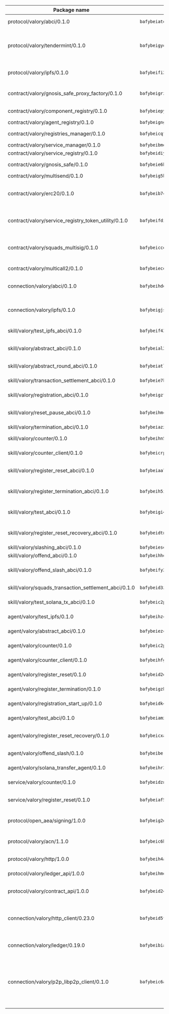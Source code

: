 | Package name                                                  | Package hash                                                  | Description                                                                                                                |
| ------------------------------------------------------------- | ------------------------------------------------------------- | -------------------------------------------------------------------------------------------------------------------------- |
| protocol/valory/abci/0.1.0                                    | `bafybeiatodhboj6a3p35x4f4b342lzk6ckxpud23awnqbxwjeon3k5y36u` | A protocol for ABCI requests and responses.                                                                                |
| protocol/valory/tendermint/0.1.0                              | `bafybeigydrbfrlmr4f7shbtqx44kvmbg22im27mxdap2e3m5tkti6t445y` | A protocol for communication between two AEAs to share tendermint configuration details.                                   |
| protocol/valory/ipfs/0.1.0                                    | `bafybeifi2nri7sprmkez4rqzwb4lnu6peoy3bax5k6asf6k5ms7kmjpmkq` | A protocol specification for IPFS requests and responses.                                                                  |
| contract/valory/gnosis_safe_proxy_factory/0.1.0               | `bafybeigrzbxae4t77f55qzo6gftqp3ocrfwaeofhefs32c76rmef2p7aja` | Gnosis Safe proxy factory (GnosisSafeProxyFactory) contract                                                                |
| contract/valory/component_registry/0.1.0                      | `bafybeiepywewigowj533f55orx7oys3kk5lgdc247p2267scqfyp4gnqle` | Component registry contract                                                                                                |
| contract/valory/agent_registry/0.1.0                          | `bafybeignghdk7oqvyg722gz66tbuj2vj4vkatguj4b6lf5fqzqxkktcke4` | Agent registry contract                                                                                                    |
| contract/valory/registries_manager/0.1.0                      | `bafybeicqf5y3kj42ow45hjcmnglose5n7bwpm2zl3ufuuevou24ewmgbde` | Registries Manager contract                                                                                                |
| contract/valory/service_manager/0.1.0                         | `bafybeibmqewfh5wnayopneyv4vx35n5k7loavzmcazyevntdoskw7vasom` | Service Manager contract                                                                                                   |
| contract/valory/service_registry/0.1.0                        | `bafybeidiymnku4jpw43x425igkfm7no5pmfqz26nnjwozvjhac5gmqzdcy` | Service Registry contract                                                                                                  |
| contract/valory/gnosis_safe/0.1.0                             | `bafybeie6hxj7vfaf57kvhxlbp7ktuk3crpxeqoonluxrakrywpifqkcst4` | Gnosis Safe (GnosisSafeL2) contract                                                                                        |
| contract/valory/multisend/0.1.0                               | `bafybeig5byt5urg2d2bsecufxe5ql7f4mezg3mekfleeh32nmuusx66p4y` | MultiSend contract                                                                                                         |
| contract/valory/erc20/0.1.0                                   | `bafybeib7ctk3deleyxayrqvropewefr2muj4kcqe3t3wscak25bjmxnqwe` | The scaffold contract scaffolds a contract to be implemented by the developer.                                             |
| contract/valory/service_registry_token_utility/0.1.0          | `bafybeifdia2y5546tvk6xzxeaqzf2n5n7dutj2hdzbgenxohaqhjtnjqm4` | The scaffold contract scaffolds a contract to be implemented by the developer.                                             |
| contract/valory/squads_multisig/0.1.0                         | `bafybeiccdhney6y3btaatz5gjp5kcs66d3zh2ukvxxg2d5sco23qtzguvy` | The scaffold contract scaffolds a contract to be implemented by the developer.                                             |
| contract/valory/multicall2/0.1.0                              | `bafybeiecqgtenkxyx67a7qluvpqgwcc2jzngf46qoz22626ra3pgdktmvi` | The MakerDAO multicall2 contract.                                                                                          |
| connection/valory/abci/0.1.0                                  | `bafybeihdecbtzbn6cqefssrkl4s3fzf6uyahz2uie2e6mcv2gj5vh2aaxu` | connection to wrap communication with an ABCI server.                                                                      |
| connection/valory/ipfs/0.1.0                                  | `bafybeigjspoceazd5roxo4pcqcgyu3ozixkdoc44domwcaumt2zwoz2x3m` | A connection responsible for uploading and downloading files from IPFS.                                                    |
| skill/valory/test_ipfs_abci/0.1.0                             | `bafybeif43demmyp4gstguwqokeztvvte62eobb5l3gakx76ylztbrb4xui` | IPFS e2e testing application.                                                                                              |
| skill/valory/abstract_abci/0.1.0                              | `bafybeial2ybbl4knr5j6pcr26bqhwp24n6kkzv7ot6xup7p6tc4sgtwwna` | The abci skill provides a template of an ABCI application.                                                                 |
| skill/valory/abstract_round_abci/0.1.0                        | `bafybeiatl7nlxu3b7jolr75mxk72sorwcfk7qjmkc3rwboljn2mv4yi6xu` | abstract round-based ABCI application                                                                                      |
| skill/valory/transaction_settlement_abci/0.1.0                | `bafybeie7kdfxbdwehpvcqbouvrbs2lk2f6vz2mf5q2qbu3j5r3prkriywm` | ABCI application for transaction settlement.                                                                               |
| skill/valory/registration_abci/0.1.0                          | `bafybeigzt2djzaa3okndyccyetsj3armjtzehzbkylfluatfezlmyncrcy` | ABCI application for common apps.                                                                                          |
| skill/valory/reset_pause_abci/0.1.0                           | `bafybeihmcklph6cgi6iv2pphep7mmbz5ysznemv5nfjkhdfv2t4nsuhnha` | ABCI application for resetting and pausing app executions.                                                                 |
| skill/valory/termination_abci/0.1.0                           | `bafybeiazxckjns7vmyezijbxvung7rpayo2zjlenspsi4nafuzywo7z43a` | Termination skill.                                                                                                         |
| skill/valory/counter/0.1.0                                    | `bafybeihn5bn26g25vie6j5qhkm7p6i3cjr6uxkkkwdz6aw323d3lan27g4` | The ABCI Counter application example.                                                                                      |
| skill/valory/counter_client/0.1.0                             | `bafybeicrpigy4b6yscizz2lfdfbji3epny6j7rjrsngtb43vmwqxtnmi7m` | A client for the ABCI counter application.                                                                                 |
| skill/valory/register_reset_abci/0.1.0                        | `bafybeiaa72jbtogksqb7f5in4e7yvwmcxcm6fgphmw3ttlh2nfc6ysnxym` | ABCI application for dummy skill that registers and resets                                                                 |
| skill/valory/register_termination_abci/0.1.0                  | `bafybeih5ignhxmrrm2i4vmtyyqgxuywgwoht5qvjhf25hkakukpwjekrcu` | ABCI application for dummy skill that registers and resets                                                                 |
| skill/valory/test_abci/0.1.0                                  | `bafybeigi4f5ksseyaw47mggvn4pf4zhubsomyhywvuxlio7deil3encooy` | ABCI application for testing the ABCI connection.                                                                          |
| skill/valory/register_reset_recovery_abci/0.1.0               | `bafybeidtnwn5dyb4eh4bfoqnuxajltdlou4hxwkei5e5corq4nxgzn5qhq` | ABCI application for dummy skill that registers and resets                                                                 |
| skill/valory/slashing_abci/0.1.0                              | `bafybeiesebmat5btlrjbidg5tyqhmr5ulrsdpubx4pycz6a2fiqpvlmd5u` | Slashing skill.                                                                                                            |
| skill/valory/offend_abci/0.1.0                                | `bafybeihhqi6brfl6ybbdxqfleu6u27inyzt7hnvue47fu733amh7oz6j6q` | Offend ABCI application.                                                                                                   |
| skill/valory/offend_slash_abci/0.1.0                          | `bafybeify2fegv7o64uoe5kx6q5noppsjj734x66f72dx5nfoo37ws3da3m` | ABCI application used in order to test the slashing abci                                                                   |
| skill/valory/squads_transaction_settlement_abci/0.1.0         | `bafybeid3z6zculipekqv2jhe53wt7aurnfw6veyl7oqfadfc7wu2jdf53i` | ABCI application for transaction settlement.                                                                               |
| skill/valory/test_solana_tx_abci/0.1.0                        | `bafybeic2pabhuwwg6janu6uvqkd43cfuieox4ho2dxwrrtdmld6z6drh4i` | SOLANA e2e testing application.                                                                                            |
| agent/valory/test_ipfs/0.1.0                                  | `bafybeihzchgxoyt2sihjp6zmwhfkrknclxwicukjydjftq7mh6gajerwne` | Agent for testing the ABCI connection.                                                                                     |
| agent/valory/abstract_abci/0.1.0                              | `bafybeiezcias5aa7zcdzwtwyqqocgb5itkmm665fyzdac3pzhxq5gbvmgi` | The abstract ABCI AEA - for testing purposes only.                                                                         |
| agent/valory/counter/0.1.0                                    | `bafybeic2pwdncqwvxmqupqsfr4euwvu3hqf4mtgaa7wykt5en2vfkpnham` | The ABCI Counter example as an AEA                                                                                         |
| agent/valory/counter_client/0.1.0                             | `bafybeihfgb3aga3t5mcyw5clnaezi25lujsufxdnttoyflrikgkilec4pa` | The ABCI Counter example as an AEA                                                                                         |
| agent/valory/register_reset/0.1.0                             | `bafybeid2eobt3yayq3q5nds5ot7xw7eawavnordznssdc36i4tlvnhmc6a` | Register reset to replicate Tendermint issue.                                                                              |
| agent/valory/register_termination/0.1.0                       | `bafybeigzbfrqlshjo35q6hdzdbtpxrn6dwsn2bf74kt5t2w7dwgxyrrnhy` | Register terminate to test the termination feature.                                                                        |
| agent/valory/registration_start_up/0.1.0                      | `bafybeidk43oiyduwej7drs7bkeyuwkxbo3b7b54vafgqive6xenwheobty` | Registration start-up ABCI example.                                                                                        |
| agent/valory/test_abci/0.1.0                                  | `bafybeiamxucqkamfvahnavosxwfiwslopefuki55nc3k46o2fqojajc2oi` | Agent for testing the ABCI connection.                                                                                     |
| agent/valory/register_reset_recovery/0.1.0                    | `bafybeicxape4fmrb54vbterrevptqb3wva6ed7x64vb72fx6lug2urbijy` | Agent to showcase hard reset as a recovery mechanism.                                                                      |
| agent/valory/offend_slash/0.1.0                               | `bafybeiberkkito3oklibnffp6lungmvptup264pikmbay5ilmsmslcmdmu` | Offend and slash to test the slashing feature.                                                                             |
| agent/valory/solana_transfer_agent/0.1.0                      | `bafybeihr3l237olyarj7pwlrf4oek55rlcyqby2pc5nkp5i5s5tdrmj4r4` | Register terminate to test the termination feature.                                                                        |
| service/valory/counter/0.1.0                                  | `bafybeidznh5uv4zggujm36crge7n2puberavgt2dhuezt4e5z7a267yy2m` | A set of agents incrementing a counter                                                                                     |
| service/valory/register_reset/0.1.0                           | `bafybeiaf52s2jbudf5f6u22aylolvwafi5rvqhitjtgl63i52s2j3rlqbm` | Test and debug tendermint reset mechanism.                                                                                 |
| protocol/open_aea/signing/1.0.0                               | `bafybeig2d36zxy65vd7fwhs7scotuktydcarm74aprmrb5nioiymr3yixm` | A protocol for communication between skills and decision maker.                                                            |
| protocol/valory/acn/1.1.0                                     | `bafybeic6h55ov5lrzbah6fate54c4u6spopcexxspw3abotbmffabfddeu` | The protocol used for envelope delivery on the ACN.                                                                        |
| protocol/valory/http/1.0.0                                    | `bafybeih4azmfwtamdbkhztkm4xitep3gx6tfdnoz6tvllmaqnhu3klejfa` | A protocol for HTTP requests and responses.                                                                                |
| protocol/valory/ledger_api/1.0.0                              | `bafybeihmqzcbj6t7vxz2aehd5726ofnzsfjs5cwlf42ro4tn6i34cbfrc4` | A protocol for ledger APIs requests and responses.                                                                         |
| protocol/valory/contract_api/1.0.0                            | `bafybeid247uig2ekykdumh7ewhp2cdq7rchaeqjj6e7urx35zfpdl5zrn4` | A protocol for contract APIs requests and responses.                                                                       |
| connection/valory/http_client/0.23.0                          | `bafybeid5ffvg76ejjoese7brj5ji3lx66cu7p2ixfwflpo6rgofkypfd7y` | The HTTP_client connection that wraps a web-based client connecting to a RESTful API specification.                        |
| connection/valory/ledger/0.19.0                               | `bafybeibiayfscw4badpr545f47hsvc2r5lgfpgzib5q4h4u6kkosdsytby` | A connection to interact with any ledger API and contract API.                                                             |
| connection/valory/p2p_libp2p_client/0.1.0                     | `bafybeic6ayusdwy4dks75njwk32ac7ur7salgllwf4fdc34ue5z2k5iz4q` | The libp2p client connection implements a tcp connection to a running libp2p node as a traffic delegate to send/receive envelopes to/from agents in the DHT. |
